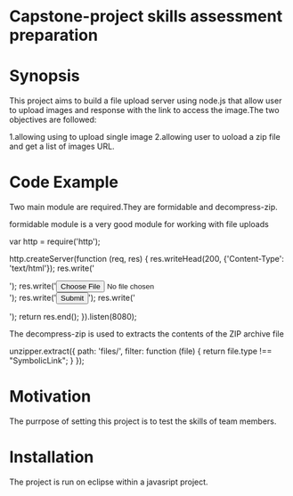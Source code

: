 # Capstone-project skills assessment preparation
# Synopsis

This project aims to build a file upload server using node.js that allow user to upload images and response with the link to access the image.The two objectives are followed:

1.allowing using to upload single image 
2.allowing user to uoload a zip file and get a list of images URL.

# Code Example
Two main module are required.They are formidable and decompress-zip.

formidable module is a very good module for working with file uploads

var http = require('http');

http.createServer(function (req, res) {
  res.writeHead(200, {'Content-Type': 'text/html'});
  res.write('<form action="fileupload" method="post" enctype="multipart/form-data">');
  res.write('<input type="file" name="filetoupload"><br>');
  res.write('<input type="submit">');
  res.write('</form>');
  return res.end();
}).listen(8080);

The decompress-zip is used to extracts the contents of the ZIP archive file

unzipper.extract({
      	    path: 'files/',
      	    filter: function (file) {
      	        return file.type !== "SymbolicLink";
      	    }
      	});
        
 # Motivation
The purrpose of setting this project is to test the skills of team members.

# Installation
The project is run on eclipse within a javasript project.
